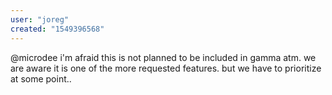 ```yaml
---
user: "joreg"
created: "1549396568"
---
```


@microdee i'm afraid this is not planned to be included in gamma atm. we are aware it is one of the more requested features. but we have to prioritize at some point..
